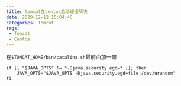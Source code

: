 ```yaml
---
title: tomcat在centos启动缓慢解决
date: 2020-12-12 15:04:46
categories: Tomcat
tags:
 - Tomcat
 - Centos
---
```


 在`$TOMCAT_HOME/bin/catalina.sh`最前面加一句
	
	if [[ "$JAVA_OPTS" != *-Djava.security.egd=* ]]; then
		JAVA_OPTS="$JAVA_OPTS -Djava.security.egd=file:/dev/urandom"
	fi